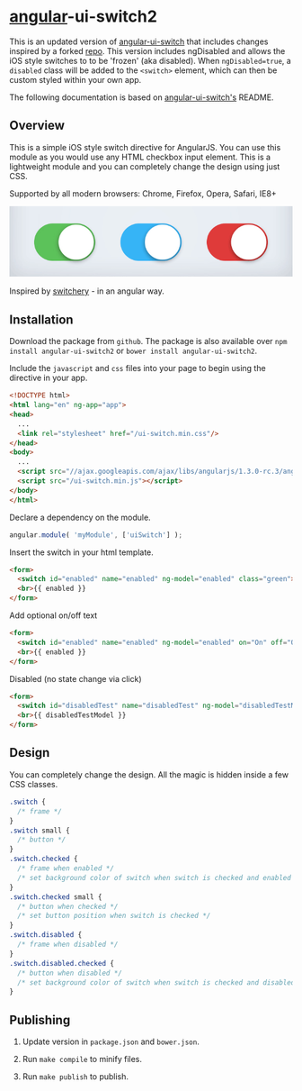 # [angular](https://angularjs.org/)-ui-switch2

This is an updated version of [angular-ui-switch](https://github.com/xpepermint/angular-ui-switch) that includes
changes inspired by a forked [repo](https://github.com/goldmane/angular-ui-switch). This version includes
ngDisabled and allows the iOS style switches to to be 'frozen' (aka disabled). When `ngDisabled=true`, a `disabled`
class will be added to the `<switch>` element, which can then be custom styled within your own app.

The following documentation is based on [angular-ui-switch's]( https://github.com/xpepermint/angular-ui-switch) README.

## Overview

This is a simple iOS style switch directive for AngularJS. You can use this module as you would use any HTML checkbox
input element. This is a lightweight module and you can completely change the design using just CSS.

Supported by all modern browsers: Chrome, Firefox, Opera, Safari, IE8+

![YoomJS](https://raw.githubusercontent.com/kpytang/angular-ui-switch/master/logo.png)

Inspired by [switchery](https://github.com/abpetkov/switchery) - in an angular way.

## Installation

Download the package from `github`. The package is also available over `npm install angular-ui-switch2` or
`bower install angular-ui-switch2`.

Include the `javascript` and `css` files into your page to begin using the directive in your app.

```html
<!DOCTYPE html>
<html lang="en" ng-app="app">
<head>
  ...
  <link rel="stylesheet" href="/ui-switch.min.css"/>
</head>
<body>
  ...
  <script src="//ajax.googleapis.com/ajax/libs/angularjs/1.3.0-rc.3/angular.min.js"></script>
  <script src="/ui-switch.min.js"></script>
</body>
</html>
```

Declare a dependency on the module.

```js
angular.module( 'myModule', ['uiSwitch'] );
```

Insert the switch in your html template.

```html
<form>
  <switch id="enabled" name="enabled" ng-model="enabled" class="green"></switch>
  <br>{{ enabled }}
</form>
```

Add optional on/off text
```html
<form>
  <switch id="enabled" name="enabled" ng-model="enabled" on="On" off="Off" class="green"></switch>
  <br>{{ enabled }}
</form>
```

Disabled (no state change via click)
```html
<form>
  <switch id="disabledTest" name="disabledTest" ng-model="disabledTestModel" ng-disabled="true"></switch>
  <br>{{ disabledTestModel }}
</form>
```

## Design

You can completely change the design. All the magic is hidden inside a few CSS classes.

```css
.switch {
  /* frame */
}
.switch small {
  /* button */
}
.switch.checked {
  /* frame when enabled */
  /* set background color of switch when switch is checked and enabled */
}
.switch.checked small {
  /* button when checked */
  /* set button position when switch is checked */
}
.switch.disabled {
  /* frame when disabled */
}
.switch.disabled.checked {
  /* button when disabled */
  /* set background color of switch when switch is checked and disabled */
}
```

## Publishing

1. Update version in `package.json` and `bower.json`.

2. Run `make compile` to minify files.

3. Run `make publish` to publish.
